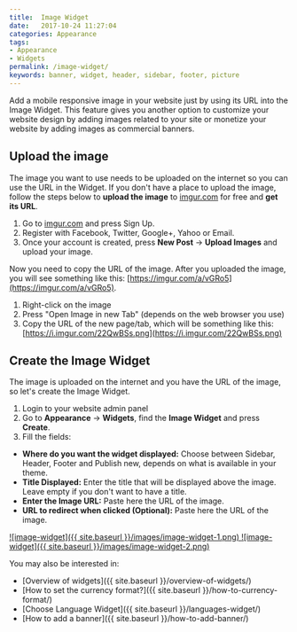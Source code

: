 ```yaml
---
title:  Image Widget
date:   2017-10-24 11:27:04
categories: Appearance
tags: 
- Appearance
- Widgets
permalink: /image-widget/
keywords: banner, widget, header, sidebar, footer, picture
---
```

Add a mobile responsive image in your website just by using its URL into the Image Widget. This feature gives you another option to customize your website design by adding images related to your site or monetize	your website by adding images as commercial banners.


## Upload the image

The image you want to use needs to be uploaded on the internet so you can use the URL in the Widget. If you don't have a place to upload the image, follow the steps below to **upload the image** to [imgur.com](https://imgur.com) for free and **get its URL**.

1. Go to [imgur.com](https://imgur.com) and press Sign Up.
2. Register with Facebook, Twitter, Google+, Yahoo or Email.
3. Once your account is created, press **New Post** -> **Upload Images** and upload your image.


Now you need to copy the URL of the image. After you uploaded the image, you will see something like this: [https://imgur.com/a/vGRo5](https://imgur.com/a/vGRo5). 

1. Right-click on the image
2. Press "Open Image in new Tab" (depends on the web browser you use)
3. Copy the URL of the new page/tab, which will be something like this: [https://i.imgur.com/22QwBSs.png](https://i.imgur.com/22QwBSs.png)


## Create the Image Widget

The image is uploaded on the internet and you have the URL of the image, so let's create the Image Widget.

1. Login to your website admin panel
2. Go to **Appearance** -> **Widgets**, find the **Image Widget** and press **Create**. 
3. Fill the fields:

  + **Where do you want the widget displayed:** Choose between Sidebar, Header, Footer and Publish new, depends on what is available in your theme.
  + **Title Displayed:** Enter the title that will be displayed above the image. Leave empty if you don't want to have a title.
  + **Enter the Image URL:** Paste here the URL of the image.
  + **URL to redirect when clicked (Optional):** Paste here the URL of the image.


<a href="{{ site.baseurl }}/images/image-widget-1.png" class="thumbnail gallery-item" data-gallery>
![image-widget]({{ site.baseurl }}/images/image-widget-1.png)
</a>

<a href="{{ site.baseurl }}/images/image-widget-2.png" class="thumbnail gallery-item" data-gallery>
![image-widget]({{ site.baseurl }}/images/image-widget-2.png)
</a>



<br>

You may also be interested in:

* [Overview of widgets]({{ site.baseurl }}/overview-of-widgets/)
* [How to set the currency format?]({{ site.baseurl }}/how-to-currency-format/)
* [Choose Language Widget]({{ site.baseurl }}/languages-widget/)
* [How to add a banner]({{ site.baseurl }}/how-to-add-banner/)